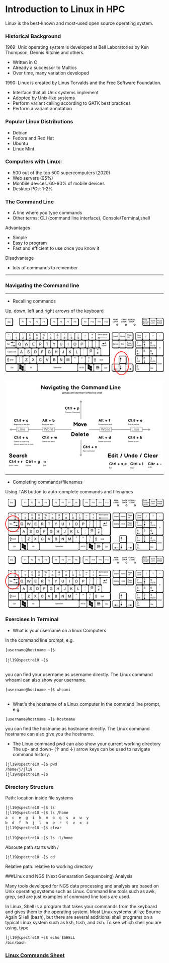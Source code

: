 # Introduction to Linux in HPC


Linux is the best-known and most-used open source operating system.

### Historical Background

1969: Unix operating system is developed at Bell Laboratories by Ken Thompson, Dennis Ritchie and others.

* Written in C
* Already a successor to Multics
* Over time, many variation developed


1990: Linux is created  by Linus Torvalds and the Free Software Foundation.

* Interface that all Unix systems implement
* Adopted by Unix-like systems
* Perform variant calling according to GATK best practices
* Perform a variant annotation


### Popular Linux Distributions

* Debian
* Fedora and Red Hat
* Ubuntu
* Linux Mint

### Computers with Linux:

* 500 out of the top 500 supercomputers (2020)
* Web servers (95%)
* Monbile devices: 60-80% of mobile devices
* Desktop PCs: 1-2%


### The Command Line

- A line where you type commands
- Other terms:  CLI (command line interface), Console/Terminal,shell
 
Advantages

  - Simple
  - Easy to program
  - Fast and efficient to use once you know it
  
Disadvantage

  - lots of commands to remember
  
***********************************
### Navigating the Command line
***********************************

- Recalling commands

Up, down, left and right arrows of the keyboard

![keyboard1](/Docs/assets/Keyboard1.png)

![The reference diagram](/Docs/assets/navigate-command-line-1.png)
***********************************
- Completing commands/filenames

Using TAB button to auto-complete commands and filenames

![keyboard2](/Docs/assets/Keyboard2.png)

![keyboard2](/Docs/assets/Keyboard2.png)

### Exercises in Terminal

- What is your username on a linux Computers

In the command line prompt, e.g.
   
```  
[username@hostname ~]$ 

[jl19@spectre10 ~]$
 
```
you can find your username as username directly. The Linux command whoami can also show your username.

```  
[username@hostname ~]$ whoami
 
```

- What's the hostname of a Linux computer
In the command line prompt, e.g.
```  
[username@hostname ~]$ hostname
```  
you can find the hostname as hostname directly. The Linux command hostname can also give you the hostname.

- The Linux command pwd can also show your current working directory
     The up- and down- (↑ and ↓) arrow keys can be used to navigate command history.

``` 
[jl19@spectre10 ~]$ pwd
/home/j/jl19
[jl19@spectre10 ~]$ 

``` 

### Directory Structure

Path: location inside file systems

``` 
[jl19@spectre10 ~]$ ls 
[jl19@spectre10 ~]$ ls /home
a  c  e  g  i  k  m  o  q  s  u  w  y
b  d  f  h  j  l  n  p  r  t  v  x  z
[jl19@spectre10 ~]$ clear

[jl19@spectre10 ~]$ ls -l/home
```

Absoute path starts with /

``` 
[jl19@spectre10 ~]$ cd
```

Relative path: relative to working directory
 
 
###Linux and NGS (Next Genearation Sequenceing) Analysis
 
Many tools developed for NGS data processing and analysis are based on Unix operating systems such as Linux. Command line tools such as awk, grep, sed are just examples of command line tools are used.

In Linux, Shell is a program that takes your commands from the keyboard and gives them to the operating system. Most Linux systems utilize Bourne Again SHell (bash), but there are several additional shell programs on a typical Linux system such as ksh, tcsh, and zsh. To see which shell you are using, type

```
[jl19@spectre10 ~]$ echo $SHELL
/bin/bash
```



### [Linux Commands Sheet](linux-command-sheets.md)

